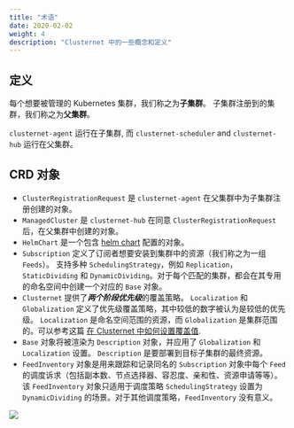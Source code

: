 ```yaml
---
title: "术语"
date: 2020-02-02
weight: 4
description: "Clusternet 中的一些概念和定义"
---
```


## 定义

每个想要被管理的 Kubernetes 集群，我们称之为**子集群**。
子集群注册到的集群，我们称之为**父集群**。

`clusternet-agent` 运行在子集群, 而 `clusternet-scheduler` and
`clusternet-hub` 运行在父集群。

## CRD 对象

- `ClusterRegistrationRequest` 是 `clusternet-agent`
  在父集群中为子集群注册创建的对象。
- `ManagedCluster` 是 `clusternet-hub` 在同意
  `ClusterRegistrationRequest` 后，在父集群中创建的对象。
- `HelmChart` 是一个包含
  [helm chart](https://helm.sh/docs/topics/charts/) 配置的对象。
- `Subscription` 定义了订阅者想要安装到集群中的资源（我们称之为一组 `Feeds`）。
  支持多种 `SchedulingStrategy`，例如 `Replication`，`StaticDividing` 和
  `DynamicDividing`。对于每个匹配的集群，都会在其专用的命名空间中创建一个对应的
  `Base` 对象。
- `Clusternet` 提供了***两个阶段优先级***的覆盖策略。 `Localization` 和
  `Globalization` 定义了优先级覆盖策略，其中较低的数字被认为是较低的优先级。
  `Localization` 是命名空间范围的资源，而 `Globalization`
  是集群范围的。可以参考这篇
  [在 Clusternet 中如何设置覆盖值](/zh-cn/docs/tutorials/multi-cluster-apps/setting-overrides/).
- `Base` 对象将被渲染为 `Description` 对象，并应用了 `Globalization` 和
  `Localization` 设置。 `Description` 是要部署到目标子集群的最终资源。
- `FeedInventory` 对象是用来跟踪和记录同名的 `Subscription` 对象中每个 `Feed`
  的调度诉求（包括副本数、节点选择器、容忍度、亲和性、资源申请等等）。该
  `FeedInventory` 对象只适用于调度策略 `SchedulingStrategy` 设置为
  `DynamicDividing` 的场景。对于其他调度策略，`FeedInventory` 没有意义。

![](/images/clusternet-apps-concepts.png)
